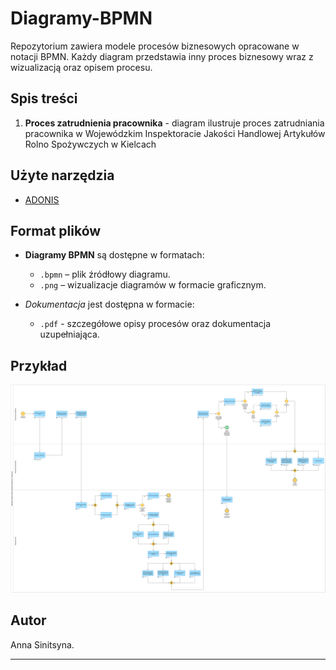 # Diagramy-BPMN

Repozytorium zawiera modele procesów biznesowych opracowane w notacji BPMN. Każdy diagram przedstawia inny proces biznesowy wraz z wizualizacją oraz opisem procesu.

## Spis treści
1. **Proces zatrudnienia pracownika** - diagram ilustruje proces zatrudniania pracownika w Wojewódzkim Inspektoracie Jakości Handlowej Artykułów Rolno Spożywczych w Kielcach

## Użyte narzędzia
- [ADONIS](https://www.adonis-community.com/)

## Format plików
- **Diagramy BPMN** są dostępne w formatach:
  - `.bpmn` – plik źródłowy diagramu.
  - `.png` – wizualizacje diagramów w formacie graficznym.

- *Dokumentacja* jest dostępna w formacie: 
  - `.pdf` - szczegółowe opisy procesów oraz dokumentacja uzupełniająca. 

## Przykład
![Przykład diagramu BPMN](https://github.com/asntsn/BPMN-diagrams/blob/main/Zatrudnienie_pracownika/Proces_zatrudnienia_pracownika.png)

## Autor
Anna Sinitsyna.

---

